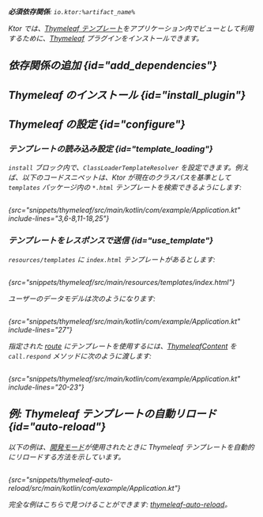 [//]: # (title: Thymeleaf)

<show-structure for="chapter" depth="2"/>
<primary-label ref="server-plugin"/>

<var name="plugin_name" value="Thymeleaf"/>
<var name="package_name" value="io.ktor.server.thymeleaf"/>
<var name="artifact_name" value="ktor-server-thymeleaf"/>

<tldr>
<p>
<b>必須依存関係</b>: <code>io.ktor:%artifact_name%</code>
</p>
<var name="example_name" value="thymeleaf"/>
<include from="lib.topic" element-id="download_example"/>
<include from="lib.topic" element-id="native_server_not_supported"/>
</tldr>

Ktor では、[Thymeleaf テンプレート](https://www.thymeleaf.org/)をアプリケーション内でビューとして利用するために、[Thymeleaf](https://api.ktor.io/ktor-server/ktor-server-plugins/ktor-server-thymeleaf/io.ktor.server.thymeleaf/-thymeleaf) プラグインをインストールできます。

## 依存関係の追加 {id="add_dependencies"}

<include from="lib.topic" element-id="add_ktor_artifact_intro"/>
<include from="lib.topic" element-id="add_ktor_artifact"/>

## Thymeleaf のインストール {id="install_plugin"}

<include from="lib.topic" element-id="install_plugin"/>

## Thymeleaf の設定 {id="configure"}
### テンプレートの読み込み設定 {id="template_loading"}
`install` ブロック内で、`ClassLoaderTemplateResolver` を設定できます。例えば、以下のコードスニペットは、Ktor が現在のクラスパスを基準として `templates` パッケージ内の `*.html` テンプレートを検索できるようにします:
```kotlin
```
{src="snippets/thymeleaf/src/main/kotlin/com/example/Application.kt" include-lines="3,6-8,11-18,25"}

### テンプレートをレスポンスで送信 {id="use_template"}
`resources/templates` に `index.html` テンプレートがあるとします:
```html
```
{src="snippets/thymeleaf/src/main/resources/templates/index.html"}

ユーザーのデータモデルは次のようになります:
```kotlin
```
{src="snippets/thymeleaf/src/main/kotlin/com/example/Application.kt" include-lines="27"}

指定された [route](server-routing.md) にテンプレートを使用するには、[ThymeleafContent](https://api.ktor.io/ktor-server/ktor-server-plugins/ktor-server-thymeleaf/io.ktor.server.thymeleaf/-thymeleaf-content/index.html) を `call.respond` メソッドに次のように渡します:
```kotlin
```
{src="snippets/thymeleaf/src/main/kotlin/com/example/Application.kt" include-lines="20-23"}

## 例: Thymeleaf テンプレートの自動リロード {id="auto-reload"}

以下の例は、[開発モード](server-development-mode.topic)が使用されたときに Thymeleaf テンプレートを自動的にリロードする方法を示しています。

```kotlin
```
{src="snippets/thymeleaf-auto-reload/src/main/kotlin/com/example/Application.kt"}

完全な例はこちらで見つけることができます: [thymeleaf-auto-reload](https://github.com/ktorio/ktor-documentation/tree/%ktor_version%/codeSnippets/snippets/thymeleaf-auto-reload)。